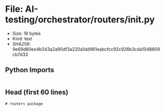 # File: AI-testing/orchestrator/routers/__init__.py

- Size: 18 bytes
- Kind: text
- SHA256: 9e69d80ee4b343a2a90df3a220a1dd981eabcfcc92c926b3cda1048609cb7d33

## Python Imports

```

```

## Head (first 60 lines)

```
# routers package
```

